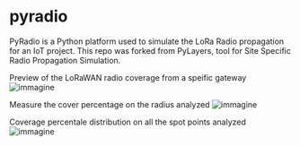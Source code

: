 # pyradio
PyRadio is a Python platform used to simulate the LoRa Radio propagation for an IoT project. This repo was forked from PyLayers, tool for Site Specific Radio Propagation Simulation.

Preview of the LoRaWAN radio coverage from a speific gateway
![immagine](https://user-images.githubusercontent.com/75024892/179952259-c91f45bd-7a04-471f-9b00-09e540905ac0.png)

Measure the cover percentage on the radius analyzed
![immagine](https://user-images.githubusercontent.com/75024892/179952666-8ac560ef-07cd-490e-9dce-003c1b3db4e9.png)

Coverage percentale distribution on all the spot points analyzed
![immagine](https://user-images.githubusercontent.com/75024892/179953282-2a13fb3c-3108-484e-aca4-2dff7d3f0491.png)
